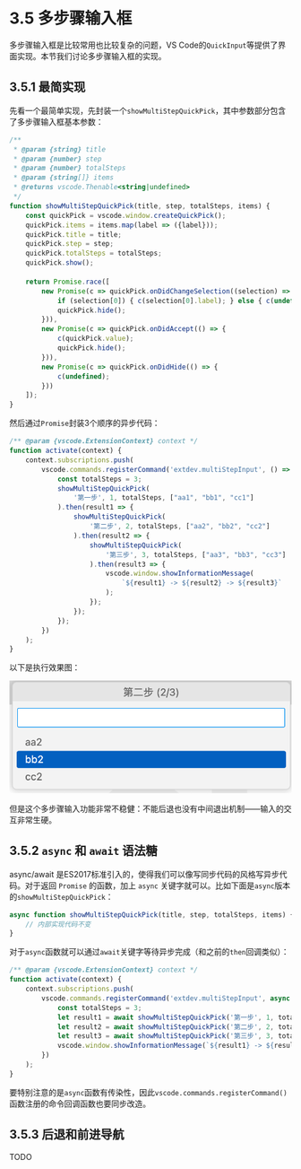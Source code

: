 # 3.5 多步骤输入框

多步骤输入框是比较常用也比较复杂的问题，VS Code的`QuickInput`等提供了界面实现。本节我们讨论多步骤输入框的实现。

## 3.5.1 最简实现

先看一个最简单实现，先封装一个`showMultiStepQuickPick`，其中参数部分包含了多步骤输入框基本参数：

```js
/**
 * @param {string} title
 * @param {number} step
 * @param {number} totalSteps
 * @param {string[]} items
 * @returns vscode.Thenable<string|undefined>
 */
function showMultiStepQuickPick(title, step, totalSteps, items) {
    const quickPick = vscode.window.createQuickPick();
    quickPick.items = items.map(label => ({label}));
    quickPick.title = title;
    quickPick.step = step;
    quickPick.totalSteps = totalSteps;
    quickPick.show();

    return Promise.race([
        new Promise(c => quickPick.onDidChangeSelection((selection) => {
            if (selection[0]) { c(selection[0].label); } else { c(undefined); }
            quickPick.hide();
        })),
        new Promise(c => quickPick.onDidAccept(() => {
            c(quickPick.value);
            quickPick.hide();
        })),
        new Promise(c => quickPick.onDidHide(() => {
            c(undefined);
        }))
    ]);
}
```

然后通过`Promise`封装3个顺序的异步代码：

```js
/** @param {vscode.ExtensionContext} context */
function activate(context) {
    context.subscriptions.push(
        vscode.commands.registerCommand('extdev.multiStepInput', () => {
            const totalSteps = 3;
            showMultiStepQuickPick(
                '第一步', 1, totalSteps, ["aa1", "bb1", "cc1"]
            ).then(result1 => {
                showMultiStepQuickPick(
                    '第二步', 2, totalSteps, ["aa2", "bb2", "cc2"]
                ).then(result2 => {
                    showMultiStepQuickPick(
                        '第三步', 3, totalSteps, ["aa3", "bb3", "cc3"]
                    ).then(result3 => {
                        vscode.window.showInformationMessage(
                            `${result1} -> ${result2} -> ${result3}`
                        );
                    });
                });
            });
        })
    );
}
```

以下是执行效果图：

![](../images/ch3.5-01.png)

但是这个多步骤输入功能非常不稳健：不能后退也没有中间退出机制——输入的交互非常生硬。

## 3.5.2 `async` 和 `await` 语法糖

async/await 是ES2017标准引入的，使得我们可以像写同步代码的风格写异步代码。对于返回 `Promise` 的函数，加上 `async` 关键字就可以。比如下面是`async`版本的`showMultiStepQuickPick`：

```js
async function showMultiStepQuickPick(title, step, totalSteps, items) {
    // 内部实现代码不变
}
```

对于`async`函数就可以通过`await`关键字等待异步完成（和之前的`then`回调类似）：

```js
/** @param {vscode.ExtensionContext} context */
function activate(context) {
	context.subscriptions.push(
		vscode.commands.registerCommand('extdev.multiStepInput', async () => {
			const totalSteps = 3;
			let result1 = await showMultiStepQuickPick('第一步', 1, totalSteps, ["aa1", "bb1", "cc1"]);
			let result2 = await showMultiStepQuickPick('第二步', 2, totalSteps, ["aa2", "bb2", "cc2"]);
			let result3 = await showMultiStepQuickPick('第三步', 3, totalSteps, ["aa3", "bb3", "cc3"]);
			vscode.window.showInformationMessage(`${result1} -> ${result2} -> ${result3}`);
		})
	);
}
```

要特别注意的是`async`函数有传染性，因此`vscode.commands.registerCommand()`函数注册的命令回调函数也要同步改造。


## 3.5.3 后退和前进导航

TODO

